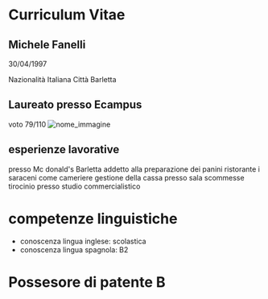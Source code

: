 # Curriculum Vitae


## Michele Fanelli

30/04/1997  

Nazionalità Italiana
Città Barletta 

## Laureato presso Ecampus 
voto 79/110
![nome_immagine](https://www.duelaghi.com/images/00144/dolcilaureadecorazioni_large.jpg)

## esperienze lavorative 
presso Mc donald's Barletta addetto alla preparazione dei panini 
ristorante i saraceni come cameriere 
gestione della cassa presso sala scommesse 
tirocinio presso studio commercialistico 

# competenze linguistiche
* conoscenza lingua inglese: scolastica
* conoscenza lingua spagnola: B2
  
# Possesore di patente B

